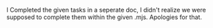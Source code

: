 I Completed the given tasks in a seperate doc, I didn't realize we were supposed to complete them within the given .mjs. Apologies for that.
